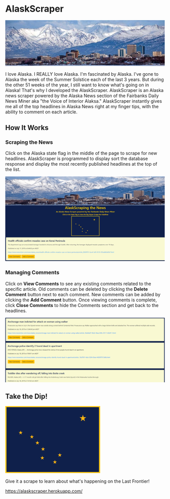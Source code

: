 # AlaskScraper
![](public/images/anchorage.jpg)


I love Alaska.  I REALLY love Alaska.  I'm fascinated by Alaska.  I've gone to Alaska the week of the Summer Solstice each of the last 3 years.  But during the other 51 weeks of the year, I still want to know what's going on in Alaska!  That's why I developed the AlaskScraper.  AlaskScraper is an Alaska news scraper powered by the Alaska News section of the Fairbanks Daily News Miner aka "the Voice of Interior Alaksa."  AlaskScraper instantly gives me all of the top headlines in Alaska News right at my finger tips, with the ability to comment on each article.

## How It Works

### Scraping the News

Click on the Alaska state flag in the middle of the page to scrape for new headlines.  AlaskScraper is programmed to display sort the database response and display the most recently published headlines at the top of the list.

![](public/images/Scrape.gif)

### Managing Comments

Click on **View Comments** to see any existing comments related to the specific article.  Old comments can be deleted by clicking the **Delete Comment** button next to each comment.  New comments can be added by clicking the **Add Comment** button.  Once viewing comments is complete, click **Close Comments** to hide the Comments section and get back to the headlines.

![](public/images/Manage.gif)

## Take the Dip!

![](public/images/flag.png)

Give it a scrape to learn about what's happening on the Last Frontier!

https://alaskscraper.herokuapp.com/
